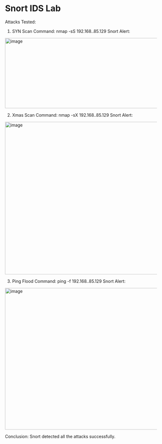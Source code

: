 # Snort IDS Lab

Attacks Tested:

1. SYN Scan
   Command: nmap -sS 192.168..85.129
   Snort Alert: 
 <img width="975" height="232" alt="image" src="https://github.com/user-attachments/assets/00e10d51-34ff-4f00-a158-033f666ae714" />


2. Xmas Scan
   Command: nmap -sX 192.168..85.129
   Snort Alert: 
  <img width="975" height="504" alt="image" src="https://github.com/user-attachments/assets/e677c57b-bc11-4145-8177-f0e35ed618bb" />

3. Ping Flood
   Command: ping -f 192.168..85.129
   Snort Alert:
  <img width="975" height="468" alt="image" src="https://github.com/user-attachments/assets/7b5640d5-3043-4969-ae42-abc67be3b57a" />


Conclusion:
Snort detected all the attacks successfully.

